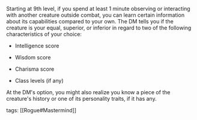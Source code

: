 Starting at 9th level, if you spend at least 1 minute observing or interacting with another creature outside combat, you can learn certain information about its capabilities compared to your own. The DM tells you if the creature is your equal, superior, or inferior in regard to two of the following characteristics of your choice:

-   Intelligence score

-   Wisdom score

-   Charisma score

-   Class levels (if any)

At the DM's option, you might also realize you know a piece of the creature's history or one of its personality traits, if it has any.

tags: [[Rogue#Mastermind]]
